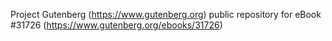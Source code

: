 Project Gutenberg (https://www.gutenberg.org) public repository for eBook #31726 (https://www.gutenberg.org/ebooks/31726)
